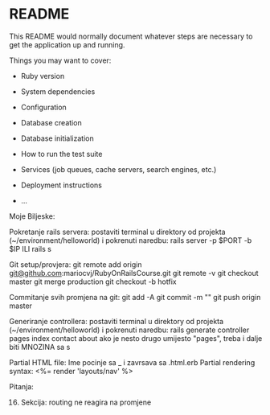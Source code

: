 # README

This README would normally document whatever steps are necessary to get the
application up and running.

Things you may want to cover:

* Ruby version

* System dependencies

* Configuration

* Database creation

* Database initialization

* How to run the test suite

* Services (job queues, cache servers, search engines, etc.)

* Deployment instructions

* ...

Moje Biljeske:

Pokretanje rails servera:
postaviti terminal u direktory od projekta (~/environment/helloworld) i pokrenuti naredbu:     rails server -p $PORT -b $IP     ILI     rails s


Git setup/provjera:
git remote add origin git@github.com:mariocvj/RubyOnRailsCourse.git
git remote -v
git checkout master
git merge production
git checkout -b hotfix

Commitanje svih promjena na git:
git add -A 
git commit -m ""
git push origin master


Generiranje controllera:
postaviti terminal u direktory od projekta (~/environment/helloworld) i pokrenuti naredbu:     rails generate controller pages index contact about
ako je nesto drugo umijesto "pages", treba i dalje biti MNOZINA sa s

Partial HTML file: Ime pocinje sa _ i zavrsava sa .html.erb
Partial rendering syntax: <%= render 'layouts/nav' %>


Pitanja:

16. Sekcija: routing ne reagira na promjene 